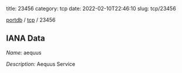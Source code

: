 title: 23456
category: tcp
date: 2022-02-10T22:46:10
slug: tcp/23456

[portdb](/) / [tcp](/category/tcp.html) / 23456


## IANA Data

_Name:_ aequus

_Description:_ Aequus Service

